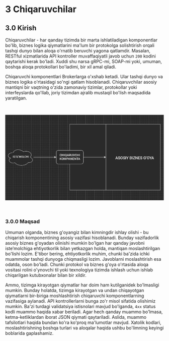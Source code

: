# 3 Chiqaruvchilar

## 3.0 Kirish

Chiqaruvchilar - har qanday tizimda bir marta ishlatiladigan komponentlar bo'lib, biznes logika qiymatlarini ma'lum bir protokolga solishtirish orqali tashqi dunyo bilan aloqa o'rnatib beruvchi yagona qatlamdir. Masalan, RESTful xizmatlarida API kontroller muvaffaqiyatli javob uchun `200` kodini qaytarishi kerak bo'ladi. Xuddi shu narsa gRPC-mi, SOAP-mi yoki, umuman, boshqa aloqa protokollari bo'ladimi, bir xil amal qiladi.

Chiqaruvchi komponentlari Brokerlarga o'xshab ketadi. Ular tashqi dunyo va biznes logika o'rtasidagi so'ngi qatlam hisoblanadi. Chiqaruvchilar asosiy mantiqni bir vaqtning o'zida zamonaviy tizimlar, protokollar yoki interfeyslarda qo'llab, joriy tizimdan ajralib mustaqil bo'lish maqsadida yaratilgan.

<br />
    <p align=center>
        <img src="./Resurslar/chiqaruvchilar.jpg" />
    </p>
<br />

### 3.0.0 Maqsad

Umuman olganda, biznes g'oyangiz bilan kimningdir ishlay olishi - bu chiqarish komponentining asosiy vazifasi hisoblanadi. Bunday vazifadorlik asosiy biznes g'oyadan olinishi mumkin bo'lgan har qanday javobni iste’molchiga ehtiyotkorlik bilan yetkazgan holda, mantiqan moslashtirilgan bo'lishi lozim. E'tibor bering, ehtiyotkorlik muhim, chunki ba'zida ichki muammolar tashqi dunyoga chiqmasligi lozim. Javoblarni moslashtirish esa odatda, oson bo'ladi. Chunki protokol va biznes g'oya o'rtasida aloqa vositasi rolini o'ynovchi til yoki texnologiya tizimda ishlash uchun ishlab chiqarilgan kutubxonalar bilan bir xildir.

Ammo, tizimga kirayotgan qiymatlar har doim ham kutilganidek bo'lmasligi mumkin. Bunday holatda, tizimga kirayotgan va undan chiqayotgan qiymatlarni bir-biriga moshlashtirish chiqaruvchi komponentlarning vazifasiga aylanadi. API kontrollerlarni bunga zo'r misol sifatida olishimiz mumkin. Ba'zi turdagi validatsiya istisnolari mavjud bo'lganda, `4xx` status kodli muammo haqida xabar beriladi. Agar hech qanday muammo bo'lmasa, ketma-ketliklardan iborat JSON qiymati qaytariladi. Aslida, muammo tafsilotlari haqida bundan ko'ra ko'proq ma'lumotlar mavjud. Xatolik kodlari, moslashtirishning boshqa turlari va aloqalar haqida ushbu bo'limning keyingi boblarida gaplashamiz. 